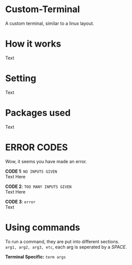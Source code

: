 # Custom-Terminal
A custom terminal, similar to a linux layout.

# How it works
Text

# Setting 
Text 

# Packages used
Text

# ERROR CODES
Wow, it seems you have made an error. 

**CODE 1**: `NO INPUTS GIVEN`  
Text Here  
  
**CODE 2**: `TOO MANY INPUTS GIVEN`  
Text Here  

**CODE 3**: `error`  
Text  

# Using commands
To run a command, they are put into different sections.  
`arg1, arg2, arg3, etc`, each arg is seperated by a *SPACE*.  

**Terminal Specific:** `term args`  
